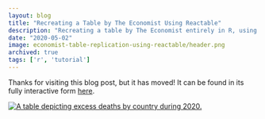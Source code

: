 ```yaml
---
layout: blog
title: "Recreating a Table by The Economist Using Reactable"
description: "Recreating a table by The Economist entirely in R, using <code>reactable</code>"
date: "2020-05-02"
image: economist-table-replication-using-reactable/header.png
archived: true
tags: ['r', 'tutorial']
---
```


<script>
  import Image from "../../../lib/Global/Image.svelte"
  import Info from "../../../lib/Global/Info.svelte"
</script>

Thanks for visiting this blog post, but it has moved! It can be found in its fully interactive form [here](https://connorrothschild.github.io/v2/post/economist-table-replication-using-reactable/).

[<Image alt="A table depicting excess deaths by country during 2020." src="/v4/images/post/economist-table-replication-using-reactable/featured.png" ></Image>](https://connorrothschild.github.io/v2/post/economist-table-replication-using-reactable/)
